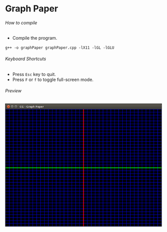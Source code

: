 Graph Paper
===========

###### How to compile

- Compile the program.

```
g++ -o graphPaper graphPaper.cpp -lX11 -lGL -lGLU

```

###### Keyboard Shortcuts
- Press ```Esc``` key to quit.
- Press ```F``` or ```f``` to toggle full-screen mode.

###### Preview
![graphPaper][graphPaper-image]

[//]: # "Image declaration"

[graphPaper-image]: ./preview/graphPaper.png "Graph Paper"
